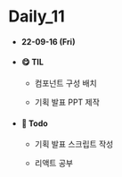 # Daily_11

- #### 22-09-16 (Fri)

- #### **😋 TIL**
  
  - 컴포넌트 구성 배치
  
  - 기획 발표 PPT 제작 

- #### 📌 Todo
  
  - 기획 발표 스크립트 작성
  
  - 리액트 공부
